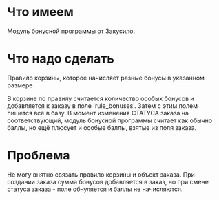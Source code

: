 # Что имеем

Модуль бонусной программы от Закусило.

# Что надо сделать

Правило корзины, которое начисляет разные бонусы в указанном размере

В корзине по правилу считается количество особых бонусов и добавляется к заказу в поле 'rule_bonuses'. Затем с этим полем пишется всё в базу.
В момент изменения СТАТУСА заказа на соответствующий, модуль бонусной программы считает как обычно баллы, но ещё плюсует и особые баллы, взятые из поля заказа.

# Проблема

Не могу внятно связать правило корзины и объект заказа. При создании заказа сумма бонусов добавляется в заказ, но при смене статуса заказа - поле обнуляется и баллы не начисляются.
